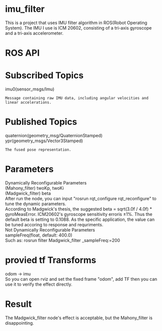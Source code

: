 # imu_filter

This is a project that uses IMU filter algorithm in ROS(Robot Operating System). The IMU I use is ICM 20602, consisting of a tri-axis gyroscope and a tri-axis accelerometer.

# ROS API  
# Subscribed Topics
imu0(sensor_msgs/Imu) 

    Message containing raw IMU data, including angular velocities and linear accelerations.   
# Published Topics
quaternion(geometry_msg/QuaternionStamped)</br>
ypr(geometry_msgs/Vector3Stamped)  

    The fused pose representation.
# Parameters
Dynamically Reconfigurable Parameters</br>
(Mahony_filter)  twoKp, twoKi</br>
(Madgwick_filter) beta  
After run the node, you can input "rosrun rqt_configure rqt_reconfigure" to tune the dynamic parameters.</br>
According to Madgwick's thesis, the suggested beta = sqrt(3.0f / 4.0f) * gyroMeasError. ICM20602's  gyroscope sensitivity erroris ±1%. Thus the default beta is setting to 0.1088. As the specific application, the value can be tuned accoring to response and requriments.</br>
Not Dynamically Reconfigurable Parameters </br>
sampleFreq(float, default: 400.0)</br>
Such as: rosrun filter Madgwick_filter _sampleFreq:=200
# provied tf Transforms
odom -> imu</br>
So you can open rviz and set the fixed frame "odom", add TF then you can use it to verify the effect directly.</br>
# Result
The Madgwick_filter node's effect is acceptable, but the Mahony_filter is disappointing.

